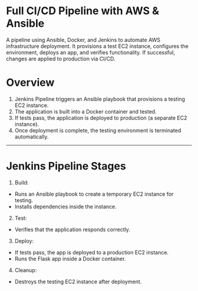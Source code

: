 # Full CI/CD Pipeline with AWS & Ansible
A pipeline using Ansible, Docker, and Jenkins to automate AWS infrastructure deployment. It provisions a test EC2 instance, configures the environment, deploys an app, and verifies functionality. If successful, changes are applied to production via CI/CD. 

# Overview
1. Jenkins Pipeline triggers an Ansible playbook that provisions a testing EC2 instance.
2. The application is built into a Docker container and tested.
3. If tests pass, the application is deployed to production (a separate EC2 instance).
4. Once deployment is complete, the testing environment is terminated automatically.

___

# Jenkins Pipeline Stages
1. Build:
- Runs an Ansible playbook to create a temporary EC2 instance for testing.
- Installs dependencies inside the instance.

2. Test:
- Verifies that the application responds correctly.

3. Deploy:
- If tests pass, the app is deployed to a production EC2 instance.
- Runs the Flask app inside a Docker container.

4. Cleanup:
- Destroys the testing EC2 instance after deployment.

